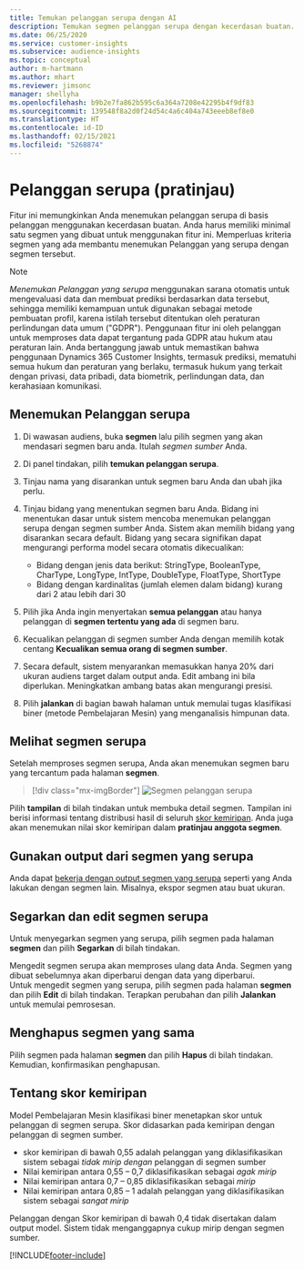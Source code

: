 ```yaml
---
title: Temukan pelanggan serupa dengan AI
description: Temukan segmen pelanggan serupa dengan kecerdasan buatan.
ms.date: 06/25/2020
ms.service: customer-insights
ms.subservice: audience-insights
ms.topic: conceptual
author: m-hartmann
ms.author: mhart
ms.reviewer: jimsonc
manager: shellyha
ms.openlocfilehash: b9b2e7fa862b595c6a364a7208e42295b4f9df83
ms.sourcegitcommit: 139548f8a2d0f24d54c4a6c404a743eeeb8ef8e0
ms.translationtype: HT
ms.contentlocale: id-ID
ms.lasthandoff: 02/15/2021
ms.locfileid: "5268874"
---
```

# <a name="similar-customers-preview"></a>Pelanggan serupa (pratinjau)

Fitur ini memungkinkan Anda menemukan pelanggan serupa di basis pelanggan menggunakan kecerdasan buatan. Anda harus memiliki minimal satu segmen yang dibuat untuk menggunakan fitur ini. Memperluas kriteria segmen yang ada membantu menemukan Pelanggan yang serupa dengan segmen tersebut.

> [!NOTE]
> *Menemukan Pelanggan yang serupa* menggunakan sarana otomatis untuk mengevaluasi data dan membuat prediksi berdasarkan data tersebut, sehingga memiliki kemampuan untuk digunakan sebagai metode pembuatan profil, karena istilah tersebut ditentukan oleh peraturan perlindungan data umum ("GDPR"). Penggunaan fitur ini oleh pelanggan untuk memproses data dapat tergantung pada GDPR atau hukum atau peraturan lain. Anda bertanggung jawab untuk memastikan bahwa penggunaan Dynamics 365 Customer Insights, termasuk prediksi, mematuhi semua hukum dan peraturan yang berlaku, termasuk hukum yang terkait dengan privasi, data pribadi, data biometrik, perlindungan data, dan kerahasiaan komunikasi.

## <a name="finding-similar-customers"></a>Menemukan Pelanggan serupa

1. Di wawasan audiens, buka **segmen** lalu pilih segmen yang akan mendasari segmen baru anda. Itulah *segmen sumber* Anda.

1. Di panel tindakan, pilih **temukan pelanggan serupa**.

1. Tinjau nama yang disarankan untuk segmen baru Anda dan ubah jika perlu.

1. Tinjau bidang yang menentukan segmen baru Anda. Bidang ini menentukan dasar untuk sistem mencoba menemukan pelanggan serupa dengan segmen sumber Anda. Sistem akan memilih bidang yang disarankan secara default.
  Bidang yang secara signifikan dapat mengurangi performa model secara otomatis dikecualikan:
  
   - Bidang dengan jenis data berikut: StringType, BooleanType, CharType, LongType, IntType, DoubleType, FloatType, ShortType
   - Bidang dengan kardinalitas (jumlah elemen dalam bidang) kurang dari 2 atau lebih dari 30

1. Pilih jika Anda ingin menyertakan **semua pelanggan** atau hanya pelanggan di **segmen tertentu yang ada** di segmen baru.

1. Kecualikan pelanggan di segmen sumber Anda dengan memilih kotak centang **Kecualikan semua orang di segmen sumber**.

1. Secara default, sistem menyarankan memasukkan hanya 20% dari ukuran audiens target dalam output anda. Edit ambang ini bila diperlukan. Meningkatkan ambang batas akan mengurangi presisi.

1. Pilih **jalankan** di bagian bawah halaman untuk memulai tugas klasifikasi biner (metode Pembelajaran Mesin) yang menganalisis himpunan data.

## <a name="view-the-similar-segment"></a>Melihat segmen serupa

Setelah memproses segmen serupa, Anda akan menemukan segmen baru yang tercantum pada halaman **segmen**.

> [!div class="mx-imgBorder"]
> ![Segmen pelanggan serupa](media/expanded-segment.png "Segmen pelanggan serupa")

Pilih **tampilan** di bilah tindakan untuk membuka detail segmen. Tampilan ini berisi informasi tentang distribusi hasil di seluruh [skor kemiripan](#about-similarity-scores). Anda juga akan menemukan nilai skor kemiripan dalam **pratinjau anggota segmen**.

## <a name="use-the-output-of-a-similar-segment"></a>Gunakan output dari segmen yang serupa

Anda dapat [bekerja dengan output segmen yang serupa](segments.md) seperti yang Anda lakukan dengan segmen lain. Misalnya, ekspor segmen atau buat ukuran.

## <a name="refresh-and-edit-a-similar-segment"></a>Segarkan dan edit segmen serupa

Untuk menyegarkan segmen yang serupa, pilih segmen pada halaman **segmen** dan pilih **Segarkan** di bilah tindakan.

Mengedit segmen serupa akan memproses ulang data Anda. Segmen yang dibuat sebelumnya akan diperbarui dengan data yang diperbarui.    
Untuk mengedit segmen yang serupa, pilih segmen pada halaman **segmen** dan pilih **Edit** di bilah tindakan. Terapkan perubahan dan pilih **Jalankan** untuk memulai pemrosesan.

## <a name="delete-a-similar-segment"></a>Menghapus segmen yang sama

Pilih segmen pada halaman **segmen** dan pilih **Hapus** di bilah tindakan. Kemudian, konfirmasikan penghapusan.

## <a name="about-similarity-scores"></a>Tentang skor kemiripan

Model Pembelajaran Mesin klasifikasi biner menetapkan skor untuk pelanggan di segmen serupa. Skor didasarkan pada kemiripan dengan pelanggan di segmen sumber.

- skor kemiripan di bawah 0,55 adalah pelanggan yang diklasifikasikan sistem sebagai *tidak mirip dengan* pelanggan di segmen sumber
- Nilai kemiripan antara 0,55 – 0,7 diklasifikasikan sebagai *agak mirip*
- Nilai kemiripan antara 0,7 – 0,85 diklasifikasikan sebagai *mirip*
- Nilai kemiripan antara 0,85 – 1 adalah pelanggan yang diklasifikasikan sistem sebagai *sangat mirip*

Pelanggan dengan Skor kemiripan di bawah 0,4 tidak disertakan dalam output model. Sistem tidak menganggapnya cukup mirip dengan segmen sumber.


[!INCLUDE[footer-include](../includes/footer-banner.md)]